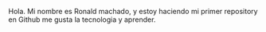 Hola.
Mi nombre es Ronald machado, y estoy haciendo mi primer repository en Github
me gusta la tecnologia y aprender.

